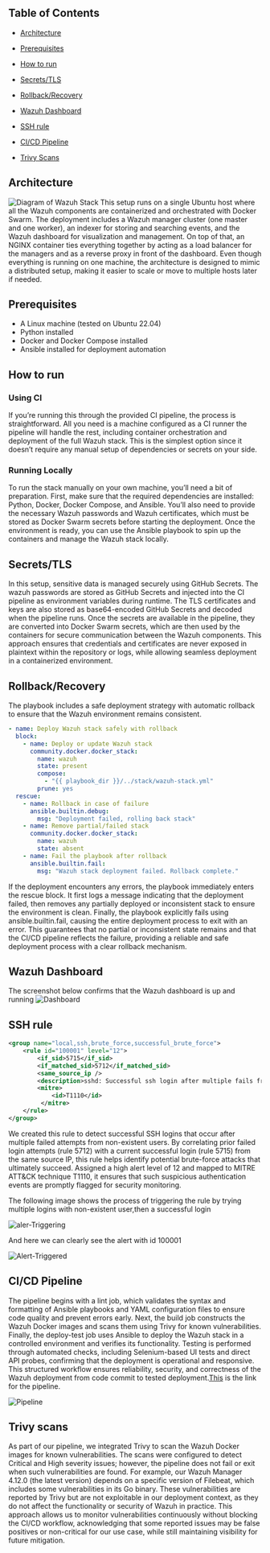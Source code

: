 ## Table of Contents
- [Architecture](#Architecture)

- [Prerequisites](#Prerequisites)

- [How to run](#How-to-run)

- [Secrets/TLS](#SecretsTLS)

- [Rollback/Recovery](#RollbackRecovery)

- [Wazuh Dashboard](#Wazuh-Dashboard)

- [SSH rule](#SSH-rule)

- [CI/CD Pipeline](#CICD-Pipeline)

- [Trivy Scans](#Trivy-Scans)




## Architecture
![Diagram of Wazuh Stack](/images/Diagram.png)
This setup runs on a single Ubuntu host where all the Wazuh components are containerized and orchestrated with Docker Swarm. The deployment includes a Wazuh manager cluster (one master and one worker), an indexer for storing and searching events, and the Wazuh dashboard for visualization and management. On top of that, an NGINX container ties everything together by acting as a load balancer for the managers and as a reverse proxy in front of the dashboard. Even though everything is running on one machine, the architecture is designed to mimic a distributed setup, making it easier to scale or move to multiple hosts later if needed.

## Prerequisites
- A Linux machine (tested on Ubuntu 22.04)
- Python installed
- Docker and Docker Compose installed
- Ansible installed for deployment automation

## How to run
### Using CI
If you’re running this through the provided CI pipeline, the process is straightforward. All you need is a machine configured as a CI runner the pipeline will handle the rest, including container orchestration and deployment of the full Wazuh stack. This is the simplest option since it doesn’t require any manual setup of dependencies or secrets on your side.

### Running Locally
To run the stack manually on your own machine, you’ll need a bit of preparation. First, make sure that the required dependencies are installed: Python, Docker, Docker Compose, and Ansible. You’ll also need to provide the necessary Wazuh passwords and Wazuh certificates, which must be stored as Docker Swarm secrets before starting the deployment. Once the environment is ready, you can use the Ansible playbook to spin up the containers and manage the Wazuh stack locally.

## Secrets/TLS
In this setup, sensitive data is managed securely using GitHub Secrets. The wazuh passwords are stored as GitHub Secrets and injected into the CI pipeline as environment variables during runtime. The TLS certificates and keys are also stored as base64-encoded GitHub Secrets and decoded when the pipeline runs. Once the secrets are available in the pipeline, they are converted into Docker Swarm secrets, which are then used by the containers for secure communication between the Wazuh components. This approach ensures that credentials and certificates are never exposed in plaintext within the repository or logs, while allowing seamless deployment in a containerized environment.

## Rollback/Recovery
The playbook includes a safe deployment strategy with automatic rollback to ensure that the Wazuh environment remains consistent. 

```yaml
- name: Deploy Wazuh stack safely with rollback
  block:
    - name: Deploy or update Wazuh stack
      community.docker.docker_stack:
        name: wazuh
        state: present
        compose:
          - "{{ playbook_dir }}/../stack/wazuh-stack.yml"
        prune: yes
  rescue:
    - name: Rollback in case of failure
      ansible.builtin.debug:
        msg: "Deployment failed, rolling back stack"
    - name: Remove partial/failed stack
      community.docker.docker_stack:
        name: wazuh
        state: absent
    - name: Fail the playbook after rollback
      ansible.builtin.fail:
        msg: "Wazuh stack deployment failed. Rollback complete."
```
If the deployment encounters any errors, the playbook immediately enters the rescue block. It first logs a message indicating that the deployment failed, then removes any partially deployed or inconsistent stack to ensure the environment is clean. Finally, the playbook explicitly fails using ansible.builtin.fail, causing the entire deployment process to exit with an error. This guarantees that no partial or inconsistent state remains and that the CI/CD pipeline reflects the failure, providing a reliable and safe deployment process with a clear rollback mechanism.

## Wazuh Dashboard
The screenshot below confirms that the Wazuh dashboard is up and running
![Dashboard](/images/Dashboard.jpg)

## SSH rule

```xml
<group name="local,ssh,brute_force,successful_brute_force">
	<rule id="100001" level="12">
		<if_sid>5715</if_sid>
		<if_matched_sid>5712</if_matched_sid>
		<same_source_ip />
		<description>sshd: Successful ssh login after multiple fails from non-existent users</description>
		<mitre>
      		<id>T1110</id>
   		 </mitre>
	</rule>
</group>
```

We created this rule to detect successful SSH logins that occur after multiple failed attempts from non-existent users. By correlating prior failed login attempts (rule 5712) with a current successful login (rule 5715) from the same source IP, this rule helps identify potential brute-force attacks that ultimately succeed. Assigned a high alert level of 12 and mapped to MITRE ATT&CK technique T1110, it ensures that such suspicious authentication events are promptly flagged for security monitoring.

The following image shows the process of triggering the rule by trying multiple logins with non-existent user,then a successful login

![aler-Triggering](/images/aler-Triggering.jpg)

And here we can clearly see the alert with id 100001

![Alert-Triggered](/images/Alert-Triggered.jpg)

## CI/CD Pipeline
The pipeline begins with a lint job, which validates the syntax and formatting of Ansible playbooks and YAML configuration files to ensure code quality and prevent errors early. Next, the build job constructs the Wazuh Docker images and scans them using Trivy for known vulnerabilities. Finally, the deploy-test job uses Ansible to deploy the Wazuh stack in a controlled environment and verifies its functionality. Testing is performed through automated checks, including Selenium-based UI tests and direct API probes, confirming that the deployment is operational and responsive. This structured workflow ensures reliability, security, and correctness of the Wazuh deployment from code commit to tested deployment.<a href="https://github.com/Noureddine-0/Wazuh-Swarm/actions/runs/17365984718" target="_blank">This</a> is the link for the pipeline.

![Pipeline](/images/Ci.jpg)

## Trivy scans
As part of our pipeline, we integrated Trivy to scan the Wazuh Docker images for known vulnerabilities. The scans were configured to detect Critical and High severity issues; however, the pipeline does not fail or exit when such vulnerabilities are found. For example, our Wazuh Manager 4.12.0 (the latest version) depends on a specific version of Filebeat, which includes some vulnerabilities in its Go binary. These vulnerabilities are reported by Trivy but are not exploitable in our deployment context, as they do not affect the functionality or security of Wazuh in practice. This approach allows us to monitor vulnerabilities continuously without blocking the CI/CD workflow, acknowledging that some reported issues may be false positives or non-critical for our use case, while still maintaining visibility for future mitigation.
